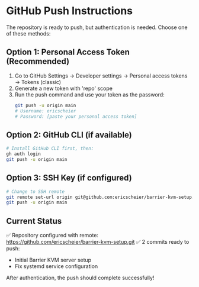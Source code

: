 # GitHub Push Instructions

The repository is ready to push, but authentication is needed. Choose one of these methods:

## Option 1: Personal Access Token (Recommended)

1. Go to GitHub Settings → Developer settings → Personal access tokens → Tokens (classic)
2. Generate a new token with 'repo' scope
3. Run the push command and use your token as the password:
   ```bash
   git push -u origin main
   # Username: ericscheier
   # Password: [paste your personal access token]
   ```

## Option 2: GitHub CLI (if available)

```bash
# Install GitHub CLI first, then:
gh auth login
git push -u origin main
```

## Option 3: SSH Key (if configured)

```bash
# Change to SSH remote
git remote set-url origin git@github.com:ericscheier/barrier-kvm-setup.git
git push -u origin main
```

## Current Status

✅ Repository configured with remote: https://github.com/ericscheier/barrier-kvm-setup.git
✅ 2 commits ready to push:
- Initial Barrier KVM server setup
- Fix systemd service configuration

After authentication, the push should complete successfully!
